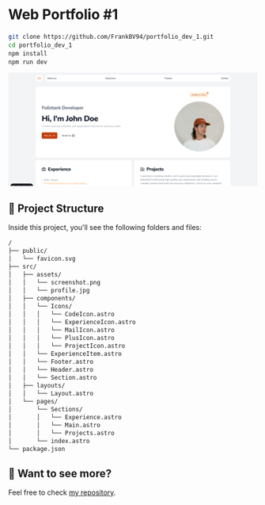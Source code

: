 # Web Portfolio #1

```sh
git clone https://github.com/FrankBV94/portfolio_dev_1.git
cd portfolio_dev_1
npm install
npm run dev
```

![web-portfolio-1](src/assets/screenshot.png)

## 🚀 Project Structure

Inside this project, you'll see the following folders and files:

```text
/
├── public/
│   └── favicon.svg
├── src/
│   ├── assets/
│   │   └── screenshot.png
│   │   └── profile.jpg
│   ├── components/
│   │   └── Icons/
│   │   │   └── CodeIcon.astro
│   │   │   └── ExperienceIcon.astro
│   │   │   └── MailIcon.astro
│   │   │   └── PlusIcon.astro
│   │   │   └── ProjectIcon.astro
│   │   └── ExperienceItem.astro
│   │   └── Footer.astro
│   │   └── Header.astro
│   │   └── Section.astro
│   ├── layouts/
│   │   └── Layout.astro
│   └── pages/
│       └── Sections/
│       │   └── Experience.astro
│       │   └── Main.astro
│       │   └── Projects.astro
│       └── index.astro
└── package.json
```

## 👀 Want to see more?

Feel free to check [my repository](https://github.com/FrankBV94?tab=repositories).
